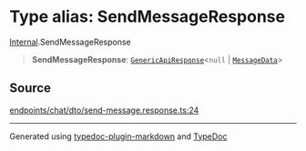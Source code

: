 # Type alias: SendMessageResponse

[Internal](../index.md).SendMessageResponse

> **SendMessageResponse**: [`GenericApiResponse`](../interfaces/GenericApiResponse.md)\<`null` \| [`MessageData`](../interfaces/MessageData.md)\>

## Source

[endpoints/chat/dto/send-message.response.ts:24](https://github.com/zSoulweaver/kient/blob/cb3a38e/src/endpoints/chat/dto/send-message.response.ts#L24)

***

Generated using [typedoc-plugin-markdown](https://www.npmjs.com/package/typedoc-plugin-markdown) and [TypeDoc](https://typedoc.org/)
